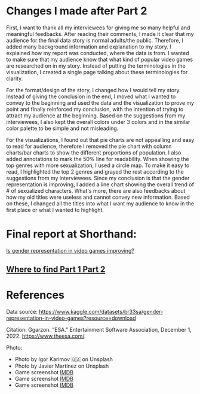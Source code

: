  

# Changes I made after Part 2
First, I want to thank all my interviewees for giving me so many helpful and meaningful feedbacks. After reading their comments, I made it clear that my audience for the final data story is normal adults/the public. Therefore, I added many background information and explanation to my story. I explained how my report was conducted, where the data is from. I wanted to make sure that my audience know that what kind of popular video games are researched on in my story. Instead of putting the terminologies in the visualization, I created a single page talking about these terminologies for clarity. 

For the format/design of the story, I changed how I would tell my story. Instead of giving the conclusion in the end, I moved what I wanted to convey to the beginning and used the data and the visualization to prove my point and finally reinforced my conclusion, with the intention of trying to attract my audience at the beginning. Based on the suggestions from my interviewees, I also kept the overall colors under 3 colors and in the similar color palette to be simple and not misleading. 

For the visualizations, I found out that pie charts are not appealling and easy to read for audience, therefore I removed the pie chart with column charts/bar charts to show the different proportions of population. I also added annotations to mark the 50% line for readability. When showing the top genres with more sexualization, I used  a circle map. To make it easy to read, I highlighted the top 2 genres and grayed the rest according to the suggestions from my interviewees. Since my conclusion is that the gender representation is improving, I added a line chart showing the overall trend of # of sexualized characters. What's more, there are also feedbacks about how my old titles were useless and cannot convey new information. Based on these, I changed all the titles into what I want my audience to know in the first place or what I wanted to highlight. 


# Final report at Shorthand:
[Is gender representation in video games improving?](https://carnegiemellon.shorthandstories.com/is-gender-representation-in-video-games-improving/index.html)

## [Where to find Part 1 Part 2](https://github.com/tianazz/TellingStoryW-Data/blob/main/Final%20Project.md)


# References

Data source: https://www.kaggle.com/datasets/br33sa/gender-representation-in-video-games?resource=download

Citation: Ggarzon. “ESA.” Entertainment Software Association, December 1, 2022. https://www.theesa.com/.  

Photo: 
- Photo by Igor Karimov 🇺🇦 on Unsplash
- Photo by Javier Martínez on Unsplash
- Game screenshot [IMDB](https://www.imdb.com/title/tt8539990/mediaviewer/rm1262764032)
- Game screenshot [IMDB](https://www.imdb.com/title/tt1699759/mediaviewer/rm1347242752)
- Game screenshot [IMDB](https://www.imdb.com/title/tt2124034/mediaviewer/rm926179840)
